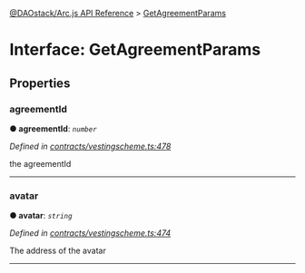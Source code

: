 [@DAOstack/Arc.js API Reference](../README.md) > [GetAgreementParams](../interfaces/getagreementparams.md)



# Interface: GetAgreementParams


## Properties
<a id="agreementid"></a>

###  agreementId

**●  agreementId**:  *`number`* 

*Defined in [contracts/vestingscheme.ts:478](https://github.com/daostack/arc.js/blob/6909d59/lib/contracts/vestingscheme.ts#L478)*



the agreementId




___

<a id="avatar"></a>

###  avatar

**●  avatar**:  *`string`* 

*Defined in [contracts/vestingscheme.ts:474](https://github.com/daostack/arc.js/blob/6909d59/lib/contracts/vestingscheme.ts#L474)*



The address of the avatar




___


